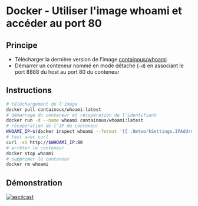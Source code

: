 # Docker - Utiliser l'image whoami et accéder au port 80

## Principe

* Télécharger la dernière version de l'image [containous/whoami](https://hub.docker.com/r/containous/whoami)
* Démarrer un conteneur nommé en mode détaché (`-d`) en associant le port 8888 du host au port 80 du conteneur

## Instructions

```bash
# téléchargement de l'image
docker pull containous/whoami:latest
# démarrage du conteneur et récupération de l'identifiant
docker run -d --name whoami containous/whoami:latest
# récupération de l'IP du conteneur
WHOAMI_IP=$(docker inspect whoami --format '{{ .NetworkSettings.IPAddress }}')
# test avec curl
curl -sS http://$WHOAMI_IP:80
# arrêter le conteneur
docker stop whoami
# supprimer le conteneur
docker rm whoami
```

## Démonstration

[![asciicast](https://asciinema.org/a/sOvE0sxx3lVnrg0PNnmTofZAh.svg)](https://asciinema.org/a/sOvE0sxx3lVnrg0PNnmTofZAh)
